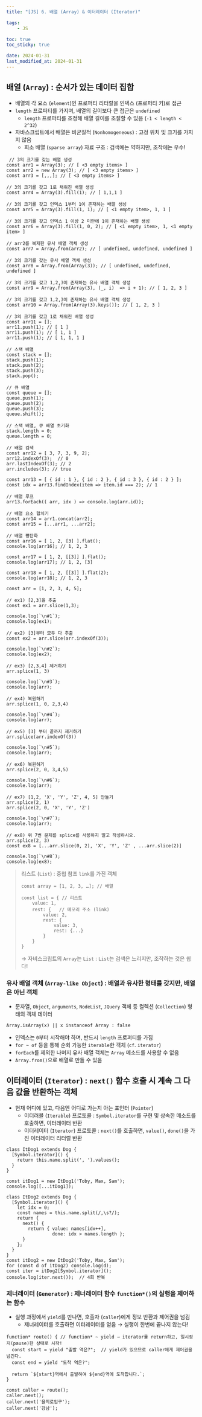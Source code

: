 ```yaml
---
title: "[JS] 6. 배열 (Array) & 이터레이터 (Iterator)"

tags:
    - JS

toc: true
toc_sticky: true

date: 2024-01-31
last_modified_at: 2024-01-31
---
```


## 배열 (```Array```) : 순서가 있는 데이터 집합

- 배열의 각 요소 (```element```)인 프로퍼티 리터럴을 인덱스 (프로퍼티 키)로 접근
- ```length``` 프로퍼티를 가지며, 배열의 길이보다 큰 접근은 ```undefined```
  - ```length``` 프로퍼티를 조정해 배열 길이를 조절할 수 있음 (```-1 < length < 2^32```)
- 자바스크립트에서 배열은 비균질적 (```Nonhomogeneous```) : 고정 위치 및 크기를 가지지 않음
  - 희소 배열 (```sparse array```) 자료 구조 : 검색에는 약하지만, 조작에는 우수!

```
 // 3의 크기를 갖는 배열 생성
const arr1 = Array(3); // [ <3 empty items> ]
const arr2 = new Array(3); // [ <3 empty items> ]
const arr3 = [,,,]; // [ <3 empty items> ]

// 3의 크기를 갖고 1로 채워진 배열 생성
const arr4 = Array(3).fill(1); // [ 1,1,1 ]

// 3의 크기를 갖고 인덱스 1부터 1이 존재하는 배열 생성
const arr5 = Array(3).fill(1, 1); // [ <1 empty item>, 1, 1 ]

// 3의 크기를 갖고 인덱스 1 이상 2 미만에 1이 존재하는 배열 생성
const arr6 = Array(3).fill(1, 0, 2); // [ <1 empty item>, 1, <1 empty item> ]

// arr2를 복제한 유사 배열 객체 생성
const arr7 = Array.from(arr2); // [ undefined, undefined, undefined ]

// 3의 크기를 갖는 유사 배열 객체 생성
const arr8 = Array.from(Array(3)); // [ undefined, undefined, undefined ]

// 3의 크기를 갖고 1,2,3이 존재하는 유사 배열 객체 생성
const arr9 = Array.from(Array(3), (_, i)  => i + 1); // [ 1, 2, 3 ]

// 3의 크기를 갖고 1,2,3이 존재하는 유사 배열 객체 생성
const arr10 = Array.from(Array(3).keys()); // [ 1, 2, 3 ]

// 3의 크기를 갖고 1로 채워진 배열 생성
const arr11 = [];
arr11.push(1); // [ 1 ]
arr11.push(1); // [ 1, 1 ]
arr11.push(1); // [ 1, 1, 1 ]

// 스택 배열
const stack = [];
stack.push(1);
stack.push(2);
stack.push(3);
stack.pop();

// 큐 배열
const queue = [];
queue.push(1);
queue.push(2);
queue.push(3);
queue.shift();

// 스택 배열, 큐 배열 초기화
stack.length = 0;
queue.length = 0;

// 배열 검색
const arr12 = [ 3, 7, 3, 9, 2];
arr12.indexOf(3);  // 0
arr.lastIndexOf(3); // 2
arr.includes(3); // true

const arr13 = [ { id : 1 }, { id : 2 }, { id : 3 }, { id : 2 } ];
const idx = arr13.findIndex(item => item.id === 2); // 1

// 배열 루프
arr13.forEach(( arr, idx ) => console.log(arr.id));

// 배열 요소 합치기
const arr14 = arr1.concat(arr2);
const arr15 = [...arr1, ...arr2];

// 배열 평탄화
const arr16 = [ 1, 2, [3] ].flat();
console.log(arr16); // 1, 2, 3

const arr17 = [ 1, 2, [[3]] ].flat();
console.log(arr17); // 1, 2, [3]

const arr18 = [ 1, 2, [[3]] ].flat(2);
console.log(arr18); // 1, 2, 3
```
```
const arr = [1, 2, 3, 4, 5];

// ex1) [2,3]을 추출
const ex1 = arr.slice(1,3);

console.log(`\n#1`);
console.log(ex1);

// ex2) [3]부터 모두 다 추출
const ex2 = arr.slice(arr.indexOf(3));

console.log(`\n#2`);
console.log(ex2);

// ex3) [2,3,4] 제거하기
arr.splice(1, 3)

console.log(`\n#3`);
console.log(arr);

// ex4) 복원하기
arr.splice(1, 0, 2,3,4)

console.log(`\n#4`);
console.log(arr);

// ex5) [3] 부터 끝까지 제거하기
arr.splice(arr.indexOf(3))

console.log(`\n#5`);
console.log(arr);

// ex6) 복원하기
arr.splice(2, 0, 3,4,5)

console.log(`\n#6`);
console.log(arr);

// ex7) [1,2, 'X', 'Y', 'Z', 4, 5] 만들기
arr.splice(2, 1)
arr.splice(2, 0, 'X', 'Y', 'Z')

console.log(`\n#7`);
console.log(arr);

// ex8) 위 7번 문제를 splice를 사용하지 말고 작성하시오.
arr.splice(2, 3)
const ex8 = [...arr.slice(0, 2), 'X', 'Y', 'Z' , ...arr.slice(2)]

console.log(`\n#8`);
console.log(ex8);
```

> 리스트 (```List```) : 중첩 참조 ```link```를 가진 객체
>
> ```
> const array = [1, 2, 3, …]; // 배열
> 
> const list = { // 리스트
>     value: 1,
>     rest: {   // 메모리 주소 (link)
>         value: 2,
>         rest: {
>             value: 3,
>             rest: {...}
>         }
>     }
> }
> ```
>
> → 자비스크립트의 ```Array```는 ```List``` : ```List```는 검색은 느리지만, 조작하는 것은 쉽다!

### 유사 배열 객체 (```Array-like Object```) : 배열과 유사한 형태를 갖지만, 배열은 아닌 객체

- 문자열, ```Object```, ```arguments```, ```NodeList```, ```JQuery``` 객체 등 컬렉션 (```Collection```) 형태의 객체 데이터

```
Array.isArray(x) || x instanceof Array : false
```

- 인덱스는 ```0```부터 시작해야 하며, 반드시 ```length``` 프로퍼티를 가짐
- ```for ~ of``` 등을 통해 순회 가능한 ```iterable```한 객체 (```cf```. ```iterator```)
- ```forEach```를 제외한 나머지 유사 배열 객체는 ```Array``` 메소드를 사용할 수 없음
- ```Array.from()```으로 배열로 만들 수 있음

## 이터레이터 (```Iterator```) : ```next()``` 함수 호출 시 계속 그 다음 값을 반환하는 객체

- 현재 어디에 있고, 다음엔 어디로 가는지 아는 포인터 (```Pointer```)
  - 이터러블 (```Iterable```) 프로토콜 : ```Symbol.iterator```를 구현 및 상속한 메소드를 호출하면, 이터레이터 반환
  - 이터레이터 (```Iterator```) 프로토콜 : ```next()```를 호출하면, ```value()```, ```done()```을 가진 이터레이터 리터럴 반환

```
class ItDog1 extends Dog {
  [Symbol.iterator]() {
    return this.name.split(', ').values();
  }
}
```
```
const itDog1 = new ItDog1('Toby, Max, Sam');
console.log([...itDog1]);

class ItDog2 extends Dog {
  [Symbol.iterator]() {
    let idx = 0;
    const names = this.name.split(/,\s?/);
    return {
      next() {
        return { value: names[idx++],
                 done: idx > names.length };
      }
    };
  }
} 
const itDog2 = new ItDog2('Toby, Max, Sam');
for (const d of itDog2) console.log(d);
const iter = itDog2[Symbol.iterator]();
console.log(iter.next());  // 4회 반복
```

### 제너레이터 (```Generator```) : 제너레이터 함수 ```function*()```의 실행을 제어하는 함수

- 실행 과정에서 ```yield```를 만나면, 호출자 (```caller```)에게 정보 반환과 제어권을 넘김
  - 제너레이터를 호출하면 이터레이터를 얻음 → 실행이 한번에 끝나지 않는다!

```
function* route() { // function* ~ yield → iterator를 return하고, 일시정지(pause)한 상태로 시작!
  const start = yield "출발 역은?";  // yield가 있으므로 caller에게 제어권을 넘긴다.
  const end = yield "도착 역은?";

  return `${start}역에서 출발하여 ${end}역에 도착합니다.`;
}

const caller = route();
caller.next();
caller.next('을지로입구');
caller.next('강남');
```
